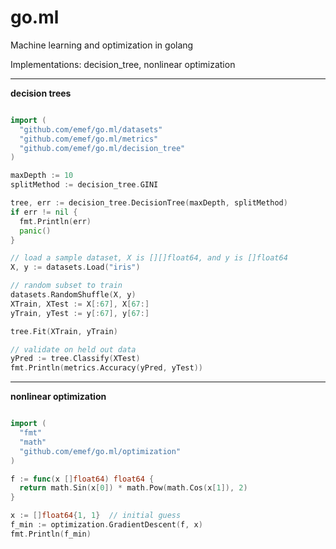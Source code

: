 go.ml
=====

Machine learning and optimization in golang

Implementations: decision_tree, nonlinear optimization

-----

**decision trees**

```go

import (
  "github.com/emef/go.ml/datasets"
  "github.com/emef/go.ml/metrics"
  "github.com/emef/go.ml/decision_tree"
)

maxDepth := 10
splitMethod := decision_tree.GINI

tree, err := decision_tree.DecisionTree(maxDepth, splitMethod)
if err != nil {
  fmt.Println(err)
  panic()
}

// load a sample dataset, X is [][]float64, and y is []float64
X, y := datasets.Load("iris")

// random subset to train
datasets.RandomShuffle(X, y)
XTrain, XTest := X[:67], X[67:]
yTrain, yTest := y[:67], y[67:]

tree.Fit(XTrain, yTrain)

// validate on held out data
yPred := tree.Classify(XTest)
fmt.Println(metrics.Accuracy(yPred, yTest))
```

-----

**nonlinear optimization**

```go

import (
  "fmt"
  "math"
  "github.com/emef/go.ml/optimization"
)

f := func(x []float64) float64 {
  return math.Sin(x[0]) * math.Pow(math.Cos(x[1]), 2)
}

x := []float64{1, 1}  // initial guess
f_min := optimization.GradientDescent(f, x)
fmt.Println(f_min)
```
